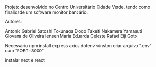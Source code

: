 Projeto desenvolvido no Centro Universitário Cidade Verde, tendo como finalidade um software monitor bancário.

Autores:

Antonio Gabriel Satoshi Tokunaga
Diogo Takeiti Nakamura Yamaguti
Giovana de Oliveira Iensen
Maria Eduarda Celeste
Rafael Eiji Goto 

Necessario npm install express axios dotenv winston criar arquivo ".env" com "PORT=3000"

instalar next e react
